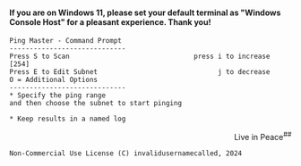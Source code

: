 #### If you are on Windows 11, please set your default terminal as "Windows Console Host" for a pleasant experience. Thank you!

```
Ping Master - Command Prompt 
-----------------------------
Press S to Scan                               press i to increase [254]
Press E to Edit Subnet                              j to decrease
O = Additional Options
-----------------------------
* Specify the ping range
and then choose the subnet to start pinging

* Keep results in a named log
```
<p align=right>Live in Peace<sup>##</sup></p>

`Non-Commercial Use License
(C) invalidusernamecalled, 2024`
